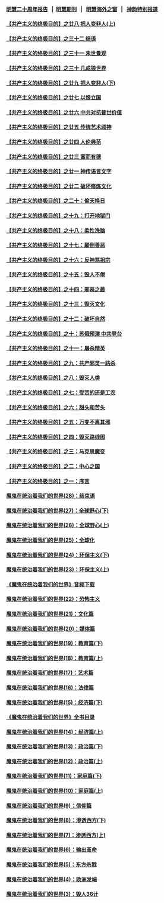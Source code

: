 #### [明慧二十周年报告](https://github.com/gfw-breaker/mh-reports/blob/master/README.md?t=07211500) &nbsp;&nbsp;|&nbsp;&nbsp;[明慧期刊](https://github.com/gfw-breaker/mh-qikan) &nbsp;&nbsp;|&nbsp;&nbsp; [明慧海外之窗](https://github.com/gfw-breaker/mh-news/blob/master/README.md?t=07211500) &nbsp;&nbsp;|&nbsp;&nbsp; [神韵特别报道](https://github.com/gfw-breaker/mh-news/blob/master/shenyun.md?t=07211500) 

#### [【共产主义的终极目的】之廿八 把人变非人(上)](../pages/nsc422/n11340492.md?t=07211500) 

#### [【共产主义的终极目的】之三十二 结语](../pages/nsc422/n11360535.md?t=07211500) 

#### [【共产主义的终极目的】之三十一 末世景观](../pages/nsc422/n11351129.md?t=07211500) 

#### [【共产主义的终极目的】之三十 几成狼世界](../pages/nsc422/n11348280.md?t=07211500) 

#### [【共产主义的终极目的】之廿九 把人变非人(下)](../pages/nsc422/n11344140.md?t=07211500) 

#### [【共产主义的终极目的】之廿七 以恨立国](../pages/nsc422/n11336944.md?t=07211500) 

#### [【共产主义的终极目的】之廿六 中共对抗普世价值](../pages/nsc422/n11324785.md?t=07211500) 

#### [【共产主义的终极目的】之廿五 传统艺术颂神](../pages/nsc422/n11296396.md?t=07211500) 

#### [【共产主义的终极目的】之廿四 人伦典范](../pages/nsc422/n11296397.md?t=07211500) 

#### [【共产主义的终极目的】之廿三 富而有德](../pages/nsc422/n11283598.md?t=07211500) 

#### [【共产主义的终极目的】之廿一 神传语言文字](../pages/nsc422/n11263265.md?t=07211500) 

#### [【共产主义的终极目的】之廿二 破坏修炼文化](../pages/nsc422/n11245728.md?t=07211500) 

#### [【共产主义的终极目的】之二十：偷天换日](../pages/nsc422/n11238846.md?t=07211500) 

#### [【共产主义的终极目的】之十九：打开地狱门](../pages/nsc422/n11206376.md?t=07211500) 

#### [【共产主义的终极目的】之十八：柔性洗脑](../pages/nsc422/n11199994.md?t=07211500) 

#### [【共产主义的终极目的】之十七：颠倒善恶](../pages/nsc422/n11179782.md?t=07211500) 

#### [【共产主义的终极目的】之十六：反神骂祖宗](../pages/nsc422/n11166798.md?t=07211500) 

#### [【共产主义的终极目的】之十五：毁人不倦](../pages/nsc422/n11166792.md?t=07211500) 

#### [【共产主义的终极目的】之十四：邪恶之最](../pages/nsc422/n11150249.md?t=07211500) 

#### [【共产主义的终极目的】之十三：毁灭文化](../pages/nsc422/n11135227.md?t=07211500) 

#### [【共产主义的终极目的】之十二：破坏自然](../pages/nsc422/n11135214.md?t=07211500) 

#### [【共产主义的终极目的】之十：苏俄预演 中共登台](../pages/nsc422/n11118424.md?t=07211500) 

#### [【共产主义的终极目的】之十一：屠杀精英](../pages/nsc422/n11118442.md?t=07211500) 

#### [【共产主义的终极目的】之九：共产邪灵一路杀](../pages/nsc422/n11114139.md?t=07211500) 

#### [【共产主义的终极目的】之八：毁灭人类](../pages/nsc422/n11108503.md?t=07211500) 

#### [【共产主义的终极目的】之七：受苦的还是工农](../pages/nsc422/n11101809.md?t=07211500) 

#### [【共产主义的终极目的】之六：甜头和苦头](../pages/nsc422/n11096971.md?t=07211500) 

#### [【共产主义的终极目的】之五：万变不离其邪](../pages/nsc422/n11091285.md?t=07211500) 

#### [【共产主义的终极目的】之四：毁灭路线图](../pages/nsc422/n11086284.md?t=07211500) 

#### [【共产主义的终极目的】之三：马克思魔变](../pages/nsc422/n11061941.md?t=07211500) 

#### [【共产主义的终极目的】之二：中心之国](../pages/nsc422/n11047728.md?t=07211500) 

#### [【共产主义的终极目的】之一：序言](../pages/nsc422/n11086077.md?t=07211500) 

#### [魔鬼在统治着我们的世界(28)：结束语](../pages/nsc422/n10936246.md?t=07211500) 

#### [魔鬼在统治着我们的世界(27)：全球野心(下)](../pages/nsc422/n10928319.md?t=07211500) 

#### [魔鬼在统治着我们的世界(26)：全球野心(上)](../pages/nsc422/n10900318.md?t=07211500) 

#### [魔鬼在统治着我们的世界(25)：全球化](../pages/nsc422/n10788205.md?t=07211500) 

#### [魔鬼在统治着我们的世界(24)：环保主义(下)](../pages/nsc422/n10695307.md?t=07211500) 

#### [魔鬼在统治着我们的世界(23)：环保主义(上)](../pages/nsc422/n10688613.md?t=07211500) 

#### [《魔鬼在统治着我们的世界》音频下载](../pages/nsc422/n10635553.md?t=07211500) 

#### [魔鬼在统治着我们的世界(22)：恐怖主义](../pages/nsc422/n10614727.md?t=07211500) 

#### [魔鬼在统治着我们的世界(21)：文化篇](../pages/nsc422/n10597706.md?t=07211500) 

#### [魔鬼在统治着我们的世界(20)：媒体篇](../pages/nsc422/n10586579.md?t=07211500) 

#### [魔鬼在统治着我们的世界(19)：教育篇(下)](../pages/nsc422/n10564808.md?t=07211500) 

#### [魔鬼在统治着我们的世界(18)：教育篇(上)](../pages/nsc422/n10526970.md?t=07211500) 

#### [魔鬼在统治着我们的世界(17)：艺术篇](../pages/nsc422/n10499093.md?t=07211500) 

#### [魔鬼在统治着我们的世界(16)：法律篇](../pages/nsc422/n10485969.md?t=07211500) 

#### [魔鬼在统治着我们的世界(15)：经济篇(下)](../pages/nsc422/n10469975.md?t=07211500) 

#### [《魔鬼在统治着我们的世界》全书目录](../pages/nsc422/n10464261.md?t=07211500) 

#### [魔鬼在统治着我们的世界(14)：经济篇(上)](../pages/nsc422/n10457370.md?t=07211500) 

#### [魔鬼在统治着我们的世界(13)：政治篇(下)](../pages/nsc422/n10448270.md?t=07211500) 

#### [魔鬼在统治着我们的世界(12)：政治篇(上)](../pages/nsc422/n10444576.md?t=07211500) 

#### [魔鬼在统治着我们的世界(11)：家庭篇(下)](../pages/nsc422/n10440961.md?t=07211500) 

#### [魔鬼在统治着我们的世界(10)：家庭篇(上)](../pages/nsc422/n10435448.md?t=07211500) 

#### [魔鬼在统治着我们的世界(9)：信仰篇](../pages/nsc422/n10432159.md?t=07211500) 

#### [魔鬼在统治着我们的世界(8)：渗透西方(下)](../pages/nsc422/n10429603.md?t=07211500) 

#### [魔鬼在统治着我们的世界(7)：渗透西方(上)](../pages/nsc422/n10426013.md?t=07211500) 

#### [魔鬼在统治着我们的世界(6)：输出革命](../pages/nsc422/n10421536.md?t=07211500) 

#### [魔鬼在统治着我们的世界(5)：东方杀戮](../pages/nsc422/n10417707.md?t=07211500) 

#### [魔鬼在统治着我们的世界(4)：欧洲发端](../pages/nsc422/n10414890.md?t=07211500) 

#### [魔鬼在统治着我们的世界(3)：毁人36计](../pages/nsc422/n10411583.md?t=07211500) 

